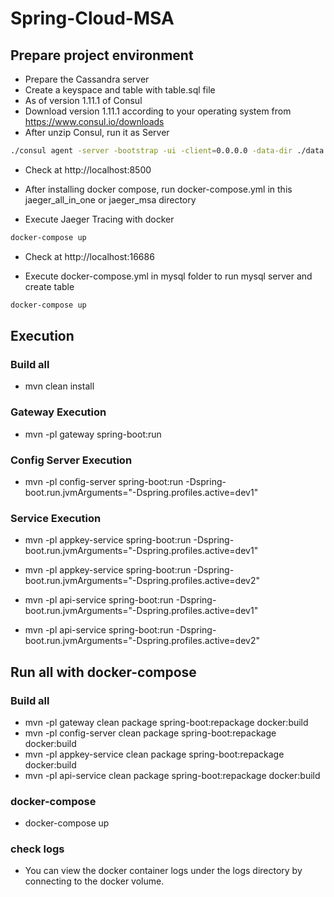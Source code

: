 # Spring-Cloud-MSA

## Prepare project environment

* Prepare the Cassandra server
* Create a keyspace and table with table.sql file
* As of version 1.11.1 of Consul
* Download version 1.11.1 according to your operating system from https://www.consul.io/downloads
* After unzip Consul, run it as Server

```bash
./consul agent -server -bootstrap -ui -client=0.0.0.0 -data-dir ./data --bind=127.0.0.1 &
```
* Check at http://localhost:8500


* After installing docker compose, run docker-compose.yml in this jaeger_all_in_one or jaeger_msa directory
* Execute Jaeger Tracing with docker
```bash
docker-compose up
```
* Check at http://localhost:16686

* Execute docker-compose.yml in mysql folder to run mysql server and create table
```bash
docker-compose up
```

## Execution

### Build all
* mvn clean install

### Gateway Execution
* mvn -pl gateway spring-boot:run

### Config Server Execution
* mvn -pl config-server spring-boot:run -Dspring-boot.run.jvmArguments="-Dspring.profiles.active=dev1"

### Service Execution
* mvn -pl appkey-service spring-boot:run -Dspring-boot.run.jvmArguments="-Dspring.profiles.active=dev1"
* mvn -pl appkey-service spring-boot:run -Dspring-boot.run.jvmArguments="-Dspring.profiles.active=dev2"

* mvn -pl api-service spring-boot:run -Dspring-boot.run.jvmArguments="-Dspring.profiles.active=dev1"
* mvn -pl api-service spring-boot:run -Dspring-boot.run.jvmArguments="-Dspring.profiles.active=dev2"

## Run all with docker-compose

### Build all
* mvn -pl gateway clean package spring-boot:repackage docker:build
* mvn -pl config-server clean package spring-boot:repackage docker:build
* mvn -pl appkey-service clean package spring-boot:repackage docker:build
* mvn -pl api-service clean package spring-boot:repackage docker:build

### docker-compose
* docker-compose up

### check logs
* You can view the docker container logs under the logs directory by connecting to the docker volume.